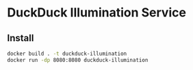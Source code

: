 # DuckDuck Illumination Service

## Install

```bash
docker build . -t duckduck-illumination
docker run -dp 8080:8080 duckduck-illumination
```